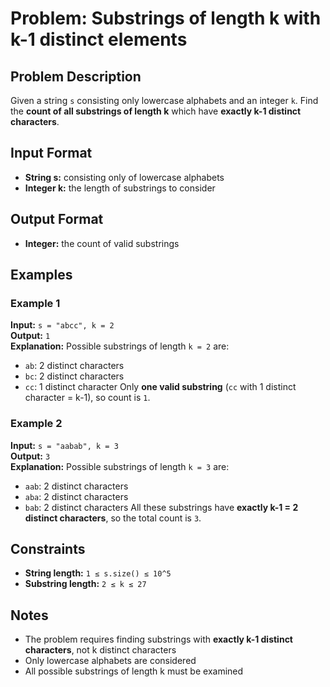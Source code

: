 # Problem: Substrings of length k with k-1 distinct elements

## Problem Description
Given a string `s` consisting only lowercase alphabets and an integer `k`. Find the **count of all substrings of length k** which have **exactly k-1 distinct characters**.

## Input Format
- **String s:** consisting only of lowercase alphabets
- **Integer k:** the length of substrings to consider

## Output Format
- **Integer:** the count of valid substrings

## Examples

### Example 1
**Input:** `s = "abcc", k = 2`<br/>
**Output:** `1`<br/>
**Explanation:** Possible substrings of length `k = 2` are:
- `ab`: 2 distinct characters
- `bc`: 2 distinct characters  
- `cc`: 1 distinct character
Only **one valid substring** (`cc` with 1 distinct character = k-1), so count is `1`.

### Example 2
**Input:** `s = "aabab", k = 3`<br/>
**Output:** `3`<br/>
**Explanation:** Possible substrings of length `k = 3` are:
- `aab`: 2 distinct characters
- `aba`: 2 distinct characters
- `bab`: 2 distinct characters
All these substrings have **exactly k-1 = 2 distinct characters**, so the total count is `3`.

## Constraints
- **String length:** `1 ≤ s.size() ≤ 10^5`
- **Substring length:** `2 ≤ k ≤ 27`

## Notes
- The problem requires finding substrings with **exactly k-1 distinct characters**, not k distinct characters
- Only lowercase alphabets are considered
- All possible substrings of length k must be examined

